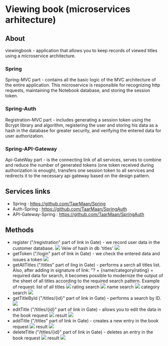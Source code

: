 # Viewing book (microservices arhitecture)

## About
viewingbook -  application that allows you to keep records of viewed titles using a microservice architecture.

### Spring 
Spring-MVC part - contains all the basic logic of the MVC architecture of the entire application. This microservice is responsible for recognizing http requests, maintaining the Notebook database, and storing the session token.
### Spring-Auth 
Registration-MVC part - includes generating a session token using the Bcrypt library and algorithm, registering the user and storing his data as a hash in the database for greater security, and verifying the entered data for user authorization.
### Spring-API-Gateway 
Api-GateWay part - is the connecting link of all services, serves to combine and reduce the number of generated tokens (one token received during authorization is enough), transfers one session token to all services and redirects it to the necessary api gateway based on the design pattern.

## Services links
- Spring : https://github.com/TaarMaan/Spring
- Auth-Spring : https://github.com/TaarMaan/SpringAuth
- API-Gateway-Spring : https://github.com/TaarMaan/SpringAuth

## Methods

- register ("/registration" part of link in Gate) - we record user data in the customer database.
![](about/1.PNG)
Veiw of hash in db 'titles'
![](about/2.PNG)
- getToken ("/login" part of link in Gate) - we check the entered data and issues a token
![](about/3.PNG)
- getAllTitles ("/titles" part of ling in Gate) - performs a serch all titles list. Also, after adding in signature of link: "? + {name/category/rating} = required data for search, it becomes possible to modernize the output of the sheet of all titles according to the required search pattern. Example of request:
list of all titles
![](about/4.PNG)
rating search
![](about/4-2.PNG)
name search
![](about/4-3.PNG)
category search
![](about/4-4.PNG)
- getTitleById ("/titles/{id}" part of link in Gate) - performs a search by ID.
![](about/5.PNG)
- editTitle ("/titles/{id}" part of link in Gate) - allows you to edit the data in the book 
request
![](about/6.PNG)
result
![](about/6-2.PNG)
- addTitle ("/titles" part of link in Gate) - creates a new entry in the book
request
![](about/7.PNG)
result
![](about/7-2.PNG)
- deleteTitle ("/titles/{id}" part of link in Gate) - deletes an entry in the book
request
![](about/8.PNG)
result
![](about/8-2.PNG)
